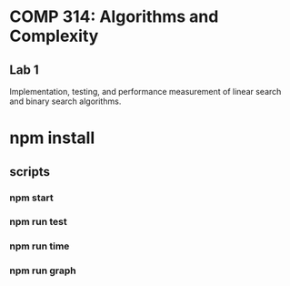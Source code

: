 # COMP 314: Algorithms and Complexity
## Lab 1
Implementation, testing, and performance measurement of linear search and binary search algorithms.

# npm install

## scripts
### npm start
### npm run test
### npm run time
### npm run graph
